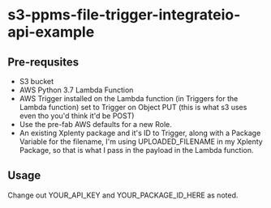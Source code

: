 # s3-ppms-file-trigger-integrateio-api-example

## Pre-requsites
- S3 bucket
- AWS Python 3.7 Lambda Function
- AWS Trigger installed on the Lambda function (in Triggers for the Lambda function) set to Trigger on Object PUT (this is what s3 uses even tho you'd think it'd be POST)
- Use the pre-fab AWS defaults for a new Role.
- An existing Xplenty package and it's ID to Trigger, along with a Package Variable for the filename, I'm using UPLOADED_FILENAME in my Xplenty Package, so that is what I pass in the payload in the Lambda function.

## Usage
Change out YOUR_API_KEY and YOUR_PACKAGE_ID_HERE as noted.
